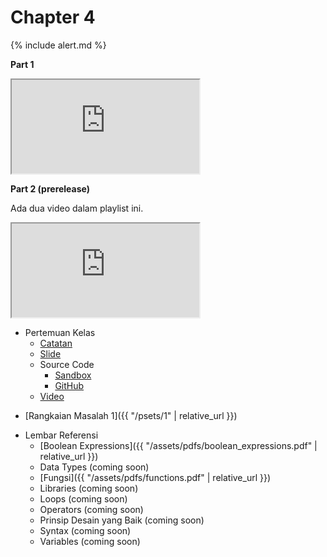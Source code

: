 # Chapter 4

{% include alert.md %}

**Part 1**

<div class="embed-responsive embed-responsive-16by9">
    <iframe allow="accelerometer; autoplay; encrypted-media; gyroscope; picture-in-picture" allowfullscreen class="embed-responsive-item" src="https://www.youtube.com/embed/yWLIgeMXp9Y?modestbranding=1&rel=0&showinfo=0" style="background-image: url('https://img.youtube.com/vi/yWLIgeMXp9Y/sddefault.jpg'); background-repeat: no-repeat; background-size: cover;"></iframe>
</div>

**Part 2 (prerelease)**

Ada dua video dalam playlist ini.

<div class="embed-responsive embed-responsive-16by9">
    <iframe allow="accelerometer; autoplay; encrypted-media; gyroscope; picture-in-picture" allowfullscreen class="embed-responsive-item" src="https://www.youtube.com/embed/videoseries?list=PLx0sYbCqOb8TBPRdmBHs5Iftvv9TPboYG&modestbranding=1&rel=0&showinfo=0" style="background-image: url('https://img.youtube.com/vi/wV3_gqYTQ2A/sddefault.jpg'); background-repeat: no-repeat; background-size: cover;"></iframe>
</div>

* Pertemuan Kelas
  * [Catatan](notes)
  * [Slide](http://bit.ly/infosma19-c-slide)
  * Source Code
    * [Sandbox](http://bit.ly/31dGuna)
    * [GitHub](https://github.com/informatikasma/lectures/tree/2019/4)
  * [Video](https://youtu.be/yWLIgeMXp9Y)

<!--
* Video Pendek
  * Data Types (coming soon)
  * Operators (coming soon)
  * Conditional Statements (coming soon)
  * Loops (coming soon)
  * Command Line (coming soon)
-->

* [Rangkaian Masalah 1]({{ "/psets/1" | relative_url }})

<!--
* Lab Belajar Mandiri
  * Command line
  * Boolean expression
  * Tipe data
  * Do while loop
  * For loop
  * While loop
  * Function
  * Operator
  * Placeholder
  * Syntax
  * Terminal
  * Typecasting
  * Variabel
-->

* Lembar Referensi
  * [Boolean Expressions]({{ "/assets/pdfs/boolean_expressions.pdf" | relative_url }})
  * Data Types (coming soon)
  * [Fungsi]({{ "/assets/pdfs/functions.pdf" | relative_url }})
  * Libraries (coming soon)
  * Loops (coming soon)
  * Operators (coming soon)
  * Prinsip Desain yang Baik (coming soon)
  * Syntax (coming soon)
  * Variables (coming soon)
